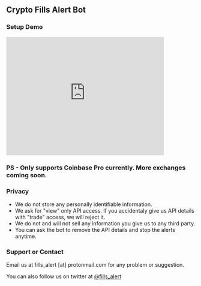 ## Crypto Fills Alert Bot

### Setup Demo
<iframe width="420" height="315" src="https://www.youtube.com/embed/URB3HmduDhA" frameborder="0" allowfullscreen></iframe>

### PS - Only supports Coinbase Pro currently. More exchanges coming soon.

### Privacy 

- We do not store any personally identifiable information. 
- We ask for "view" only API access. If you accidentaly give us API details with "trade" access, we will reject it.
- We do not and will not sell any information you give us to any third party.
- You can ask the bot to remove the API details and stop the alerts anytime.

### Support or Contact

Email us at fills_alert [at] protonmail.com for any problem or suggestion.

You can also follow us on twitter at [@fills_alert](https://twitter.com/fills_alert)
